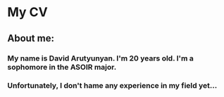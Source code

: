 # **My CV**

## **About me:**
### My name is David Arutyunyan. I'm 20 years old. I'm a sophomore in the ASOIR major.
### Unfortunately, I don't hame any experience in my field yet...
